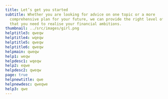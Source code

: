 ```yaml
---
title: Let’s get you started
subtitle: Whether you are looking for advice on one topic or a more
  comprehensive plan for your future, we can provide the right level of support
  that you need to realise your financial ambitions.
thumbnail: ../src/images/girl.png
helptitle3: qweqw
helptitle4: wqeqw
helptitle5: qweqw
helptitle6: qweqw
helpmain: qweqw
help1: weqw
helpdesc1: wqeqw
help2: eqwe
helpdesc2: qweqw
page: true
helpnewtitle: qwe
helpnewdesc: qweqwe
help3: qwe
---
```

